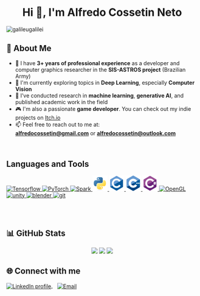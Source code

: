 <h1 align="center">Hi 👋, I'm Alfredo Cossetin Neto</h1>
<p align="left">
  <img src="https://komarev.com/ghpvc/?username=galileugalilei&label=Profile%20views&color=0e75b6&style=flat" alt="galileugalilei" />
</p>

## 👋 About Me

- 🔭 I have **3+ years of professional experience** as a developer and computer graphics researcher in the **SIS-ASTROS project** (Brazilian Army)
- 🧠 I'm currently exploring topics in **Deep Learning**, especially **Computer Vision**
- 🧪 I’ve conducted research in **machine learning**, **generative AI**, and published academic work in the field
- 🎮 I'm also a passionate **game developer**. You can check out my indie projects on [Itch.io](https://galileugalilei.itch.io)
- 📫 Feel free to reach out to me at:  
  **alfredocossetin@gmail.com** or **alfredocossetin@outlook.com**
<br/>

## Languages and Tools
<p align="left" style="background-color:"gray"> 
  <a href="https://www.tensorflow.org/" target="_blank" rel="noreferrer"> <img src="https://www.gstatic.com/devrel-devsite/prod/v6dc4611c4232bd02b2b914c4948f523846f90835f230654af18f87f75fe9f73c/tensorflow/images/lockup.svg" alt="Tensorflow" width="70" height="40"/> </a>  
  <a href="https://pytorch.org" target="_blank" rel="noreferrer"> <img src="https://pytorch.org/wp-content/uploads/2024/10/logo.svg" alt="PyTorch" width="70" height="40"/> </a>  
  <a href="https://spark.apache.org/" target="_blank" rel="noreferrer"> <img src="https://spark.apache.org/images/spark-logo-rev.svg" alt="Spark" width="70" height="40"/> </a>  
  <a href="https://www.python.org" target="_blank" rel="noreferrer"> <img src="https://raw.githubusercontent.com/devicons/devicon/master/icons/python/python-original.svg" alt="python" width="40" height="40"/> </a>
  <a href="https://www.cprogramming.com/" target="_blank" rel="noreferrer"> <img src="https://raw.githubusercontent.com/devicons/devicon/master/icons/c/c-original.svg" alt="c" width="40" height="40"/> </a> 
  <a href="https://www.w3schools.com/cpp/" target="_blank" rel="noreferrer"> <img src="https://raw.githubusercontent.com/devicons/devicon/master/icons/cplusplus/cplusplus-original.svg" alt="cplusplus" width="40" height="40"/> </a>
  <a href="https://www.w3schools.com/cs/" target="_blank" rel="noreferrer"> <img src="https://raw.githubusercontent.com/devicons/devicon/master/icons/csharp/csharp-original.svg" alt="csharp" width="40" height="40"/> </a>
  <a href="https://www.khronos.org/opengl" target="_blank" rel="noreferrer"> <img src="https://upload.wikimedia.org/wikipedia/commons/e/e9/Opengl-logo.svg" alt="OpenGL" width="70" height="40"/> </a>  
  <a href="https://unity.com/" target="_blank" rel="noreferrer"> <img src="https://www.vectorlogo.zone/logos/unity3d/unity3d-icon.svg" alt="unity" width="40" height="40"/> </a>
  <a href="https://www.blender.org/" target="_blank" rel="noreferrer"> <img src="https://download.blender.org/branding/community/blender_community_badge_white.svg" alt="blender" width="40" height="40"/> </a>
  <a href="https://git-scm.com/" target="_blank" rel="noreferrer"> <img src="https://www.vectorlogo.zone/logos/git-scm/git-scm-icon.svg" alt="git" width="40" height="40"/> </a>
</p>
<br/>
<br/>

## 📊 GitHub Stats

<div align="center">
  <img src="https://github-readme-stats.vercel.app/api?username=galileugalilei&show_icons=true&locale=en" height="200"/>
  <img src="https://github-readme-streak-stats.herokuapp.com/?user=galileugalilei" height="200"/>
  <img src="https://github-readme-stats.vercel.app/api/top-langs?username=galileugalilei&show_icons=true&locale=en&layout=compact" height="200"/>
</div>

## 🌐 Connect with me

<p align="left">
  <a href="https://www.linkedin.com/in/alfredo-cossetin-neto-59446a234" target="_blank">
    <img align="center" src="https://github.com/user-attachments/assets/c0d835c0-7ccb-461d-8dfc-c09a4988d1e4" alt="LinkedIn profile" height="30" width="40" />
  </a>
  &nbsp;&nbsp;
  <a href="mailto:alfredocossetin@gmail.com" target="_blank">
    <img align="center" src="https://cdn-icons-png.flaticon.com/512/732/732200.png" alt="Email" height="30" width="40" />

</p>

